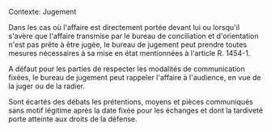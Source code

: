 Contexte: Jugement

Dans les cas où l'affaire est directement portée devant lui ou lorsqu'il s'avère que l'affaire transmise par le bureau de conciliation et d'orientation n'est pas prête à être jugée, le bureau de jugement peut prendre toutes mesures nécessaires à sa mise en état mentionnées à l'article R. 1454-1.

A défaut pour les parties de respecter les modalités de communication fixées, le bureau de jugement peut rappeler l'affaire à l'audience, en vue de la juger ou de la radier.

Sont écartés des débats les prétentions, moyens et pièces communiqués sans motif légitime après la date fixée pour les échanges et dont la tardiveté porte atteinte aux droits de la défense.